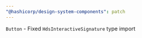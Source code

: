 ```yaml
---
"@hashicorp/design-system-components": patch
---
```


`Button` - Fixed `HdsInteractiveSignature` type import

